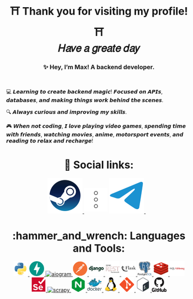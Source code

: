 <div align="center">
  <h1> ⛩️ Thank you for visiting my profile! ⛩️ <br>𝐻𝑎𝑣𝑒 𝑎 𝑔𝑟𝑒𝑎𝑡𝑒 𝑑𝑎𝑦</h1>
</div>

<div align="center">
  <h3>✨ Hey, I’m Max! A backend developer.</h3><br>
  <p align="left">
    💻 𝙇𝙚𝙖𝙧𝙣𝙞𝙣𝙜 𝙩𝙤 𝙘𝙧𝙚𝙖𝙩𝙚 𝙗𝙖𝙘𝙠𝙚𝙣𝙙 𝙢𝙖𝙜𝙞𝙘! 𝙁𝙤𝙘𝙪𝙨𝙚𝙙 𝙤𝙣 𝘼𝙋𝙄𝙨, 𝙙𝙖𝙩𝙖𝙗𝙖𝙨𝙚𝙨, 𝙖𝙣𝙙 𝙢𝙖𝙠𝙞𝙣𝙜 𝙩𝙝𝙞𝙣𝙜𝙨 𝙬𝙤𝙧𝙠 𝙗𝙚𝙝𝙞𝙣𝙙 𝙩𝙝𝙚 𝙨𝙘𝙚𝙣𝙚𝙨.
  </p>
  <p align="left">
    🔍 𝘼𝙡𝙬𝙖𝙮𝙨 𝙘𝙪𝙧𝙞𝙤𝙪𝙨 𝙖𝙣𝙙 𝙞𝙢𝙥𝙧𝙤𝙫𝙞𝙣𝙜 𝙢𝙮 𝙨𝙠𝙞𝙡𝙡𝙨.
  </p>
  <p align="left">
    🎮 𝙒𝙝𝙚𝙣 𝙣𝙤𝙩 𝙘𝙤𝙙𝙞𝙣𝙜, 𝙄 𝙡𝙤𝙫𝙚 𝙥𝙡𝙖𝙮𝙞𝙣𝙜 𝙫𝙞𝙙𝙚𝙤 𝙜𝙖𝙢𝙚𝙨, 𝙨𝙥𝙚𝙣𝙙𝙞𝙣𝙜 𝙩𝙞𝙢𝙚 𝙬𝙞𝙩𝙝 𝙛𝙧𝙞𝙚𝙣𝙙𝙨, 𝙬𝙖𝙩𝙘𝙝𝙞𝙣𝙜 𝙢𝙤𝙫𝙞𝙚𝙨, 𝙖𝙣𝙞𝙢𝙚, 𝙢𝙤𝙩𝙤𝙧𝙨𝙥𝙤𝙧𝙩 𝙚𝙫𝙚𝙣𝙩𝙨, 𝙖𝙣𝙙 𝙧𝙚𝙖𝙙𝙞𝙣𝙜 𝙩𝙤 𝙧𝙚𝙡𝙖𝙭 𝙖𝙣𝙙 𝙧𝙚𝙘𝙝𝙖𝙧𝙜𝙚!
  </p>
</div>

<div align="center">
    <h1> 📱 Social links:</h1>
  <a href="https://steamcommunity.com/id/m3Ruchey/" target="_blank">
    <img src="https://github.com/Rxyalxrd/Rxyalxrd/blob/main/steam-svgrepo-com.svg"/>
  </a>
  <a>
    <sup>
      <img src="https://github.com/Rxyalxrd/Rxyalxrd/blob/main/dots-vertical-svgrepo-com%20(1).svg" />
    </sup>
  </a>
  <a href="https://t.me/Rxyalxrd" target="_blank">
    <img src="https://github.com/Rxyalxrd/Rxyalxrd/blob/main/telegram-communication-chat-interaction-network-connection-svgrepo-com.svg"/>
  </a>ㅤ
</div>

<div align="center">
  <h1> :hammer_and_wrench: Languages and Tools:</h1>
</div>

<div align="center">
  <a href="https://www.python.org/doc/" target="_blank">
    <img src="https://raw.githubusercontent.com/devicons/devicon/master/icons/python/python-original.svg" title="Python" alt="python" width="40" height="40"/>
  </a>
  <a href="https://fastapi.tiangolo.com/" target="_blank">
    <img src="https://github.com/devicons/devicon/blob/master/icons/fastapi/fastapi-original.svg" title="FastApi" alt="fastapi" width="40" height="40"/>
  </a>
  <a href="https://docs.aiogram.dev/en/stable/" target="_blank">
    <img src="https://docs.aiogram.dev/en/stable/_static/logo.png" title="aiogram" alt="aiogram" width="40" height="40"/>
  </a>
  <a href="https://learning.postman.com/docs/getting-started/introduction/" target="_blank">
    <img src="https://github.com/devicons/devicon/blob/master/icons/postman/postman-original.svg" title="Postman" alt="postman" width="40" height="40"/>
  </a>
  <a href="https://docs.djangoproject.com/" target="_blank">
    <img src="https://github.com/devicons/devicon/blob/master/icons/django/django-plain-wordmark.svg" title="Django" alt="django" width="40" height="40"/>
  </a>
  <a href="https://www.django-rest-framework.org/" target="_blank">
    <img src="https://github.com/devicons/devicon/blob/master/icons/djangorest/djangorest-original-wordmark.svg" title="DRF" alt="drf" width="40" height="40"/>
  </a>
  <a href="https://flask.palletsprojects.com/" target="_blank">
    <img src="https://github.com/devicons/devicon/blob/master/icons/flask/flask-original-wordmark.svg" title="Flask" alt="flask" width="40" height="40"/>
  </a>
  <a href="https://www.postgresql.org/docs/" target="_blank">
    <img src="https://github.com/devicons/devicon/blob/master/icons/postgresql/postgresql-original-wordmark.svg" title="Postgresql" alt="postgresql" width="40" height="40"/>
  </a>
  <a href="https://redis.io/?ref=kubedexcom" target="_blank">
    <img src=https://github.com/devicons/devicon/blob/master/icons/redis/redis-original.svg title="GitHub" alt="redis" width="40" height="40"/>
  </a>
  <a href="https://docs.sqlalchemy.org/" target="_blank">
    <img src="https://github.com/devicons/devicon/blob/master/icons/sqlalchemy/sqlalchemy-original-wordmark.svg" title="SqlAlchemy" alt="sqlalchemy" width="40" height="40"/>
  </a>
  <a href="https://www.selenium.dev/documentation/" target="_blank">
    <img src="https://github.com/devicons/devicon/blob/master/icons/selenium/selenium-original.svg" title="Selenium" alt="selenium" width="40" height="40"/>
  </a>
  <a href="https://docs.scrapy.org/en/latest/" target="_blank">
    <img src="https://github.com/scrapinghub/learn.scrapinghub.com/blob/master/_includes/icons/icon-scrapy.svg" title="Scrapy" alt="scrapy" width="40" height="40"/>
  </a>
  <a href="https://nginx.org/en/docs/" target="_blank">
    <img src="https://raw.githubusercontent.com/devicons/devicon/master/icons/nginx/nginx-original.svg" title="Nginx" alt="nginx" width="40" height="40"/>
  </a>
  <a href="https://docs.docker.com/" target="_blank">
    <img src="https://raw.githubusercontent.com/devicons/devicon/master/icons/docker/docker-original-wordmark.svg" title="Docker" alt="docker" width="40" height="40"/>
  </a>
  <a href="https://www.kernel.org/doc/" target="_blank">
    <img src="https://raw.githubusercontent.com/devicons/devicon/master/icons/linux/linux-original.svg" title="Linux" alt="linux" width="40" height="40"/>
  </a>
  <a href="https://git-scm.com/doc" target="_blank">
    <img src="https://github.com/devicons/devicon/blob/master/icons/git/git-original.svg" title="Git" alt="git" width="40" height="40"/>
  </a>
  <a href="https://www.gnu.org/software/bash/manual/" target="_blank">
    <img src="https://github.com/devicons/devicon/blob/master/icons/bash/bash-original.svg" title="Bash" alt="bash" width="40" height="40"/>
  </a>
  <a href="https://docs.github.com/" target="_blank">
    <img src="https://github.com/devicons/devicon/blob/master/icons/github/github-original-wordmark.svg" title="github" alt="github" width="40" height="40"/>
  </a>
</div>
  ㅤ
</div>

<!--- ![alt text](https://github.com/Rxyalxrd/Rxyalxrd/blob/main/github-header-image.png?raw=true) --->
<!---
Rxyalxrd/Rxyalxrd is a ✨ special ✨ repository because its `README.md` (this file) appears on your GitHub profile.
You can click the Preview link to take a look at your changes.
--->
